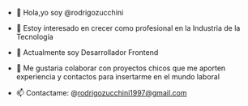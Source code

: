 - 👋 Hola,yo soy @rodrigozucchini
- 👀 Estoy interesado en crecer como profesional en la Industria de la Tecnología

- 🌱 Actualmente soy Desarrollador Frontend
- 💞️ Me gustaria colaborar con  proyectos chicos que me aporten experiencia y contactos para insertarme en el mundo laboral

- 📫 Contactame:  @rodrigozucchini1997@gmail.com

